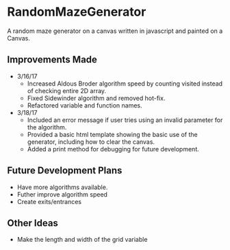# RandomMazeGenerator
A random maze generator on a canvas written in javascript and painted on a Canvas.

## Improvements Made
- 3/16/17
	- Increased Aldous Broder algorithm speed by counting visited instead of checking entire 2D array.
	- Fixed Sidewinder algorithm and removed hot-fix.
	- Refactored variable and function names.
- 3/18/17
	- Included an error message if user tries using an invalid parameter for the algorithm.
	- Provided a basic html template showing the basic use of the generator, including how to clear the canvas.
	- Added a print method for debugging for future development.

## Future Development Plans
- Have more algorithms available.
- Futher improve algorithm speed
- Create exits/entrances

## Other Ideas
- Make the length and width of the grid variable
